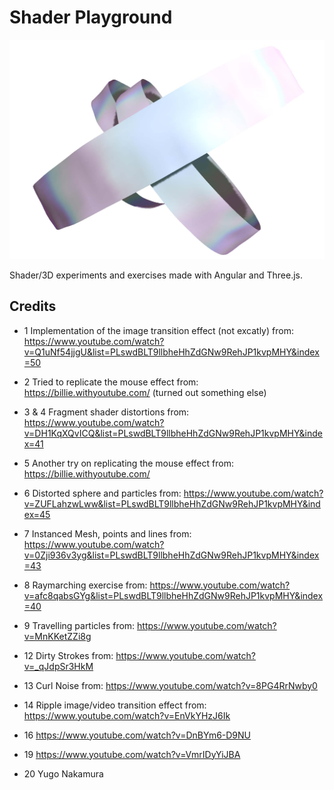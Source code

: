 # Shader Playground

![Screenshot](https://github.com/robert-leitl/shader-playground/blob/master/cover.jpg?raw=true)

Shader/3D experiments and exercises made with Angular and Three.js.

## Credits

- 1 Implementation of the image transition effect (not excatly) from: 
https://www.youtube.com/watch?v=Q1uNf54jjgU&list=PLswdBLT9llbheHhZdGNw9RehJP1kvpMHY&index=50
  
- 2 Tried to replicate the mouse effect from: https://billie.withyoutube.com/
(turned out something else)

- 3 & 4 Fragment shader distortions from: https://www.youtube.com/watch?v=DH1KqXQvICQ&list=PLswdBLT9llbheHhZdGNw9RehJP1kvpMHY&index=41

- 5 Another try on replicating the mouse effect from: https://billie.withyoutube.com/

- 6 Distorted sphere and particles from: https://www.youtube.com/watch?v=ZUFLahzwLww&list=PLswdBLT9llbheHhZdGNw9RehJP1kvpMHY&index=45

- 7 Instanced Mesh, points and lines from: https://www.youtube.com/watch?v=0Zji936v3yg&list=PLswdBLT9llbheHhZdGNw9RehJP1kvpMHY&index=43

- 8 Raymarching exercise from: https://www.youtube.com/watch?v=afc8qabsGYg&list=PLswdBLT9llbheHhZdGNw9RehJP1kvpMHY&index=40

- 9 Travelling particles from: https://www.youtube.com/watch?v=MnKKetZZi8g

- 12 Dirty Strokes from: https://www.youtube.com/watch?v=_qJdpSr3HkM

- 13 Curl Noise from: https://www.youtube.com/watch?v=8PG4RrNwby0

- 14 Ripple image/video transition effect from: https://www.youtube.com/watch?v=EnVkYHzJ6Ik

- 16 https://www.youtube.com/watch?v=DnBYm6-D9NU

- 19 https://www.youtube.com/watch?v=VmrIDyYiJBA

- 20 Yugo Nakamura